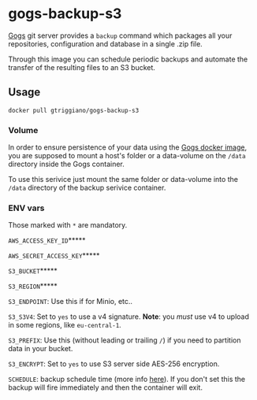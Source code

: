 # gogs-backup-s3

[Gogs](https://gogs.io/) git server provides a `backup` command which packages all your repositories, configuration and database in a single .zip file.

Through this image you can schedule periodic backups and automate the transfer of the resulting files to an S3 bucket.

## Usage

`docker pull gtriggiano/gogs-backup-s3`

### Volume

In order to ensure persistence of your data using the [Gogs docker image](https://hub.docker.com/r/gogs/gogs/), you are supposed to mount a host's folder or a data-volume on the `/data` directory inside the Gogs container.

To use this serivice just mount the same folder or data-volume into the `/data` directory of the backup serivice container.

### ENV vars
Those marked with `*` are mandatory.

`AWS_ACCESS_KEY_ID`*****

`AWS_SECRET_ACCESS_KEY`*****

`S3_BUCKET`*****

`S3_REGION`*****

`S3_ENDPOINT`: Use this if for Minio, etc..

`S3_S3V4`: Set to `yes` to use a v4 signature. **Note**: you _must_ use v4 to upload in some regions, like `eu-central-1`.

`S3_PREFIX`: Use this (without leading or trailing `/`) if you need to partition data in your bucket.

`S3_ENCRYPT`: Set to `yes` to use S3 server side AES-256 encryption.

`SCHEDULE`: backup schedule time (more info [here](https://godoc.org/github.com/robfig/cron#hdr-Predefined_schedules)). If you don't set this the backup will fire immediately and then the container will exit.
